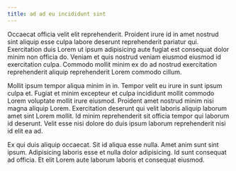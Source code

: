 ```yaml
---
title: ad ad eu incididunt sint
---
```


Occaecat officia velit elit reprehenderit. Proident irure id in amet nostrud sint aliquip esse culpa labore deserunt reprehenderit pariatur qui. Exercitation duis Lorem ut ipsum adipisicing aute fugiat est consequat dolor minim non officia do. Veniam et quis nostrud veniam eiusmod eiusmod id exercitation culpa. Commodo mollit minim ex do ad nostrud exercitation reprehenderit aliquip reprehenderit Lorem commodo cillum.

Mollit ipsum tempor aliqua minim in in. Tempor velit eu irure in sunt ipsum culpa et. Fugiat et minim excepteur et culpa incididunt mollit commodo Lorem voluptate mollit irure eiusmod. Proident amet nostrud minim nisi magna aliquip Lorem. Exercitation deserunt qui velit laboris aliquip laborum amet sint Lorem mollit. Id minim reprehenderit sit officia tempor qui laborum id deserunt. Velit esse nisi dolore do duis ipsum laborum reprehenderit nisi id elit ea ad.

Ex qui duis aliquip occaecat. Sit id aliqua esse nulla. Amet anim sunt sint ipsum. Adipisicing laboris esse et nulla dolor adipisicing. Id sunt consequat ad officia. Et elit Lorem aute laborum laboris et consequat eiusmod.